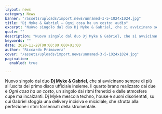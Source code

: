 ```yaml
---
layout: news
category: News
banner: "/assets/uploads/import.news/unnamed-3-5-1024x1024.jpg"
title: "Dj Myke & Gabriel – Ogni cosa ha un costo: audio"
excerpt: "Nuovo singolo dal duo Dj Myke & Gabriel, che si avvicinano sempre di più all’uscita del primo disco ufficiale insieme. Il quarto brano realizzato dai due è Ogni cosa ha un costo, un singolo dai ritmi frenetici e dalle atmosfere cupe ma incalzanti. Dj Myke mescola techno, house e suoni disorientati, su cui Gabriel sfoggia [&hellip"
quote: ""
description: "Nuovo singolo dal duo Dj Myke & Gabriel, che si avvicinano sempre di più all’uscita del primo disco ufficiale insieme. Il quarto brano realizzato dai due è Ogni cosa ha un costo, un singolo dai ritmi frenetici e dalle atmosfere cupe ma incalzanti. Dj Myke mescola techno, house e suoni disorientati, su cui Gabriel sfoggia [&hellip"
keywords: ""
date: 2020-11-28T00:00:00.000+01:00
author: "Riccardo Primavera"
cover: "/assets/uploads/import.news/unnamed-3-5-1024x1024.jpg"
pagination:
  enabled: true

---
```


Nuovo singolo dal duo **Dj Myke & Gabriel**, che si avvicinano sempre di più all’uscita del primo disco ufficiale insieme. Il quarto brano realizzato dai due è _Ogni cosa ha un costo_, un singolo dai ritmi frenetici e dalle atmosfere cupe ma incalzanti. Dj Myke mescola techno, house e suoni disorientati, su cui Gabriel sfoggia una delivery incisiva e micidiale, che sfrutta alla perfezione i ritmi forsennati della strumentale.